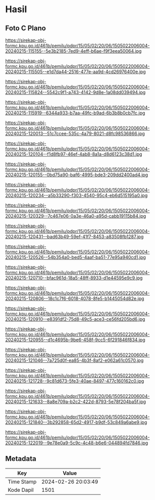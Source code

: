 # Hasil

## Foto C Plano

https://sirekap-obj-formc.kpu.go.id/461b/pemilu/pdpr/15/05/02/20/06/1505022006004-20240215-115155--5e3b2185-7ed9-4eff-b6ae-f9f3eea50064.jpg

https://sirekap-obj-formc.kpu.go.id/461b/pemilu/pdpr/15/05/02/20/06/1505022006004-20240215-115505--e1d7da44-2516-477e-aa9d-4cd26976400e.jpg

https://sirekap-obj-formc.kpu.go.id/461b/pemilu/pdpr/15/05/02/20/06/1505022006004-20240215-115824--5542c9f1-a743-4142-9d8e-1a08dd039494.jpg

https://sirekap-obj-formc.kpu.go.id/461b/pemilu/pdpr/15/05/02/20/06/1505022006004-20240215-115919--6344a933-b7aa-49fc-b9ad-6b3b8b0cb7fc.jpg

https://sirekap-obj-formc.kpu.go.id/461b/pemilu/pdpr/15/05/02/20/06/1505022006004-20240215-120013--51c7ccee-535c-4a79-8021-d8fc98536866.jpg

https://sirekap-obj-formc.kpu.go.id/461b/pemilu/pdpr/15/05/02/20/06/1505022006004-20240215-120104--f1d8fb97-46ef-4ab8-8a1a-d8d6123c38d1.jpg

https://sirekap-obj-formc.kpu.go.id/461b/pemilu/pdpr/15/05/02/20/06/1505022006004-20240215-120155--0bd75a90-baf6-4995-bde3-209dd2400ad4.jpg

https://sirekap-obj-formc.kpu.go.id/461b/pemilu/pdpr/15/05/02/20/06/1505022006004-20240215-120234--a5b33290-f303-4540-95c4-eb6d515195a0.jpg

https://sirekap-obj-formc.kpu.go.id/461b/pemilu/pdpr/15/05/02/20/06/1505022006004-20240215-120329--7c467e06-0a3e-46a0-a95d-cabb19115b84.jpg

https://sirekap-obj-formc.kpu.go.id/461b/pemilu/pdpr/15/05/02/20/06/1505022006004-20240215-120431--bad63b49-59ef-41f7-8453-a83508fb1287.jpg

https://sirekap-obj-formc.kpu.go.id/461b/pemilu/pdpr/15/05/02/20/06/1505022006004-20240215-120526--54b354a0-bed5-4aaf-ba51-77e95a940cd1.jpg

https://sirekap-obj-formc.kpu.go.id/461b/pemilu/pdpr/15/05/02/20/06/1505022006004-20240215-120710--bfac961d-18a5-48ff-8933-d1e44595e9c9.jpg

https://sirekap-obj-formc.kpu.go.id/461b/pemilu/pdpr/15/05/02/20/06/1505022006004-20240215-120806--18c1c7f6-6018-4078-8fe5-b1445054d82e.jpg

https://sirekap-obj-formc.kpu.go.id/461b/pemilu/pdpr/15/05/02/20/06/1505022006004-20240215-120910--e8391df2-75d8-49c5-ace3-ce56fd205bd6.jpg

https://sirekap-obj-formc.kpu.go.id/461b/pemilu/pdpr/15/05/02/20/06/1505022006004-20240215-120955--d1c4695b-9be6-458f-9cc5-6f291846f834.jpg

https://sirekap-obj-formc.kpu.go.id/461b/pemilu/pdpr/15/05/02/20/06/1505022006004-20240215-121046--7a725d0f-ea85-4b3f-8af2-e062a61c0570.jpg

https://sirekap-obj-formc.kpu.go.id/461b/pemilu/pdpr/15/05/02/20/06/1505022006004-20240215-121728--9c81d673-5fe3-40ae-8497-477c160162c0.jpg

https://sirekap-obj-formc.kpu.go.id/461b/pemilu/pdpr/15/05/02/20/06/1505022006004-20240215-121633--8a8e709a-b2c2-422d-8793-5e78f204ba5f.jpg

https://sirekap-obj-formc.kpu.go.id/461b/pemilu/pdpr/15/05/02/20/06/1505022006004-20240215-121840--3b292858-65d2-4917-b9df-53c849a6abe9.jpg

https://sirekap-obj-formc.kpu.go.id/461b/pemilu/pdpr/15/05/02/20/06/1505022006004-20240215-122019--9e78e0a9-5c9c-4c48-b6e6-044894fd7846.jpg


## Metadata

| Key        | Value               |
| ---------- | ------------------- |
| Time Stamp | 2024-02-26 20:03:49 |
| Kode Dapil | 1501                |



